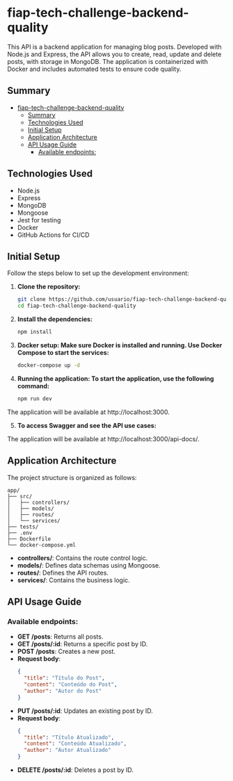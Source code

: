 # fiap-tech-challenge-backend-quality

This API is a backend application for managing blog posts. Developed with Node.js and Express,
the API allows you to create, read, update and delete posts, with storage in MongoDB.
The application is containerized with Docker and includes automated tests to ensure code quality.

## Summary

- [fiap-tech-challenge-backend-quality](#fiap-tech-challenge-backend-quality)
  - [Summary](#summary)
  - [Technologies Used](#technologies-used)
  - [Initial Setup](#initial-setup)
  - [Application Architecture](#application-architecture)
  - [API Usage Guide](#api-usage-guide)
    - [Available endpoints:](#available-endpoints)

## Technologies Used

- Node.js
- Express
- MongoDB
- Mongoose
- Jest for testing
- Docker
- GitHub Actions for CI/CD

## Initial Setup

Follow the steps below to set up the development environment:

1. **Clone the repository:**

   ```bash
   git clone https://github.com/usuario/fiap-tech-challenge-backend-quality.git
   cd fiap-tech-challenge-backend-quality

   ```

2. **Install the dependencies:**

   ```bash
   npm install

   ```

3. **Docker setup: Make sure Docker is installed and running. Use Docker Compose to start the services:**

   ```bash
   docker-compose up -d

   ```

4. **Running the application: To start the application, use the following command:**
   ```bash
   npm run dev
   ```

The application will be available at http://localhost:3000.

5. **To access Swagger and see the API use cases:**

The application will be available at http://localhost:3000/api-docs/.

## Application Architecture

The project structure is organized as follows:

```
app/
├── src/
│   ├── controllers/
│   ├── models/
│   ├── routes/
│   └── services/
├── tests/
├── .env
├── Dockerfile
└── docker-compose.yml
```

- **controllers/**: Contains the route control logic.
- **models/**: Defines data schemas using Mongoose.
- **routes/**: Defines the API routes.
- **services/**: Contains the business logic.

## API Usage Guide

### Available endpoints:

- **GET /posts**: Returns all posts.
- **GET /posts/:id**: Returns a specific post by ID.
- **POST /posts**: Creates a new post.
- **Request body**:
  ```json
  {
    "title": "Título do Post",
    "content": "Conteúdo do Post",
    "author": "Autor do Post"
  }
  ```
- **PUT /posts/:id**: Updates an existing post by ID.
- **Request body**:
  ```json
  {
    "title": "Título Atualizado",
    "content": "Conteúdo Atualizado",
    "author": "Autor Atualizado"
  }
  ```
- **DELETE /posts/:id**: Deletes a post by ID.
